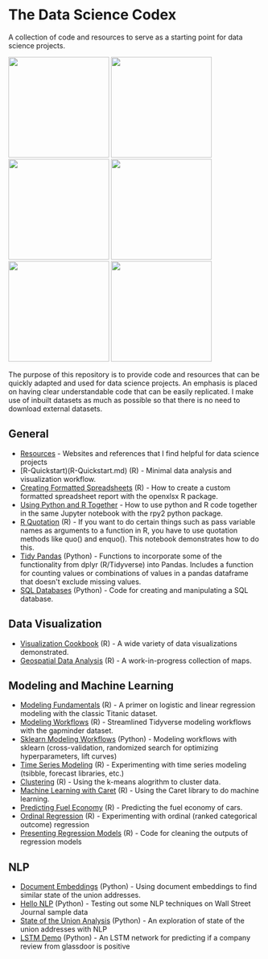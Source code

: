 # The Data Science Codex

A collection of code and resources to serve as a starting point for data science projects. 

<span>
<a href = "https://github.com/jessecambon/Data-Science-Cookbook/blob/master/R/Visualization_Cookbook.md#lollipop"><img src="https://github.com/jessecambon/Data-Science-Cookbook/blob/master/rmd_images/Visualization_Cookbook/lollipop-1.png" height="200px"/></a>
<a href = "https://github.com/jessecambon/Data-Science-Cookbook/blob/master/R/Visualization_Cookbook.md#bubbleplot"><img src="https://github.com/jessecambon/Data-Science-Cookbook/blob/master/rmd_images/Visualization_Cookbook/bubbleplot-1.png" height="200px"/></a>
<a href = "https://github.com/jessecambon/Data-Science-Cookbook/blob/master/R/Geospatial_Analysis.md"><img src="https://github.com/jessecambon/Data-Science-Codex/blob/master/R/Geospatial_Analysis_files/figure-markdown_github/unnamed-chunk-2-1.png" height="200px"/></a> 
<a href = "https://github.com/jessecambon/Data-Science-Cookbook/blob/master/R/Visualization_Cookbook/Visualization_Cookbook.md#ridgeplot"><img src="https://raw.githubusercontent.com/jessecambon/Data-Science-Codex/master/rmd_images/Visualization_Cookbook/ridge-1.png" height="200px"/></a> 
<a href = "https://github.com/jessecambon/Data-Science-Cookbook/blob/master/R/Titanic.md#logistic-regression-model"><img src="https://github.com/jessecambon/Data-Science-Codex/blob/master/R/Titanic_files/figure-markdown_github/logistic-regression-2.png" height="200px"/></a> 
<a href = "https://github.com/jessecambon/Data-Science-Cookbook/blob/master/R/Titanic.md#logistic-regression-model"><img src="https://github.com/jessecambon/Data-Science-Cookbook/blob/master/R/Titanic_files/figure-markdown_github/logistic-regression-1.png" height="200px"/></a> 
</span>


The purpose of this repository is to provide code and resources that can be quickly adapted and used for data science projects. An emphasis is placed on having clear understandable code that can be easily replicated. I make use of inbuilt datasets as much as possible so that there is no need to download external datasets.


## General 
* [Resources](Resources.md) - Websites and references that I find helpful for data science projects
* [R-Quickstart)(R-Quickstart.md) (R) - Minimal data analysis and visualization workflow.
* [Creating Formatted Spreadsheets](R/Create_Formatted_Spreadsheet.md) (R) - How to create a custom formatted spreadsheet report with the openxlsx R package.
* [Using Python and R Together](R/R-Python-Hybrid.ipynb) - How to use python and R code together in the same Jupyter notebook with the rpy2 python package.
* [R Quotation](R/R_Quotation.md) (R) - If you want to do certain things such as pass variable names as arguments to a function in R, you have to use quotation methods like quo() and enquo(). This notebook demonstrates how to do this.
* [Tidy Pandas](Python/Tidy_Pandas.ipynb) (Python) - Functions to incorporate some of the functionality from dplyr (R/Tidyverse) into Pandas. Includes a function for counting values or combinations of values in a pandas dataframe that doesn't exclude missing values.
* [SQL Databases](R/SQL_Databases.ipynb) (Python) - Code for creating and manipulating a SQL database.

## Data Visualization
* [Visualization Cookbook](R/Visualization_Cookbook.md) (R) - A wide variety of data visualizations demonstrated.
* [Geospatial Data Analysis](R/Geospatial_Analysis.md) (R) - A work-in-progress collection of maps. 

## Modeling and Machine Learning 
* [Modeling Fundamentals](R/Titanic.md) (R) - A primer on logistic and linear regression modeling with the classic Titanic dataset.
* [Modeling Workflows](R/Modeling_Workflow.md) (R) - Streamlined Tidyverse modeling workflows with the gapminder dataset.
* [Sklearn Modeling Workflows](Python/Sklearn-Workflow.ipynb) (Python) - Modeling workflows with sklearn (cross-validation, randomized search for optimizing hyperparameters, lift curves)
* [Time Series Modeling](R/Time_Series_Modeling.md) (R) - Experimenting with time series modeling (tsibble, forecast libraries, etc.)
* [Clustering](R/Clustering.md) (R) - Using the k-means alogrithm to cluster data.
* [Machine Learning with Caret](R/Caret.md) (R) - Using the Caret library to do machine learning.
* [Predicting Fuel Economy](R/Vehicles.md) (R) - Predicting the fuel economy of cars.
* [Ordinal Regression](R/Ordinal_Regression.md) (R) - Experimenting with ordinal (ranked categorical outcome) regression
* [Presenting Regression Models](R/Regression_Model_Tidying.md) (R) - Code for cleaning the outputs of regression models

## NLP 
* [Document Embeddings](Python/state_of_union_embeddings.ipynb) (Python) - Using document embeddings to find similar state of the union addresses.
* [Hello NLP](Python/Hello_NLP.ipynb) (Python) - Testing out some NLP techniques on Wall Street Journal sample data
* [State of the Union Analysis](Python/state_of_union_v2.ipynb) (Python) - An exploration of state of the union addresses with NLP
* [LSTM Demo](Python/LSTM-Demo.ipynb) (Python) - An LSTM network for predicting if a company review from glassdoor is positive
